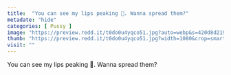 ```yaml
---
title:  "You can see my lips peaking 🤤. Wanna spread them?"
metadate: "hide"
categories: [ Pussy ]
image: "https://preview.redd.it/t0do0u4yqco51.jpg?auto=webp&s=420d8d2194e78c380c3557219b2e39c77cbe7dd3"
thumb: "https://preview.redd.it/t0do0u4yqco51.jpg?width=1080&crop=smart&auto=webp&s=2da27abc7267345f19ea29bb828c3233b12350e7"
visit: ""
---
```

You can see my lips peaking 🤤. Wanna spread them?
